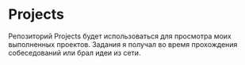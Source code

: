 # Projects
Репозиторий Projects будет использоваться для просмотра моих выполненных проектов.
Задания я получал во время прохождения собеседований или брал идеи из сети.
